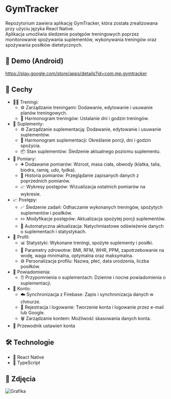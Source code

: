 # GymTracker
Repozytorium zawiera aplikację GymTracker, która została zrealizowana przy użyciu języka React Native.\
Aplikacja umożliwia śledzenie postępów treningowych poprzez monitorowanie spożywania suplementów, wykonywania treningów oraz spożywania posiłków dietetycznych.

## 🔗 Demo (Android)
https://play.google.com/store/apps/details?id=com.mp.gymtracker

## 🚀 Cechy
- 🏋️‍♂️ Treningi:
  - ⚙️ Zarządzanie treningami: Dodawanie, edytowanie i usuwanie planów treningowych.
  - 📅 Harmonogram treningów: Ustalanie dni i godzin treningów.
- 💊 Suplementy:
  - ⚙️ Zarządzanie suplementacją: Dodawanie, edytowanie i usuwanie suplementów.
  - 🎯 Harmonogram suplementacji: Określanie porcji, dni i godzin spożycia.
  - 📦 Stan suplementów: Śledzenie aktualnego poziomu suplementu.
- 📏 Pomiary:
  - ➕ Dodawanie pomiarów: Wzrost, masa ciała, obwody (klatka, talia, biodra, ramię, udo, łydka).
  - 📜 Historia pomiarów: Przeglądanie zapisanych danych z poprzednich pomiarów.
  - 📈 Wykresy postępów: Wizualizacja ostatnich pomiarów na wykresie.
- 📈 Postępy:
  - ✅ Śledzenie zadań: Odhaczanie wykonanych treningów, spożytych suplementów i posiłków.
  - ✏️ Modyfikacje postępów: Aktualizacja spożytej porcji suplementów.
  - 🔄 Automatyczna aktualizacja: Natychmiastowe odświeżenie danych o suplementach i statystykach.
- 👥 Profil:
  - 📊 Statystyki: Wykonane treningi, spożyte suplementy i posiłki.
  - 🧬 Parametry zdrowotne: BMI, RFM, WHR, PPM, zapotrzebowanie na wodę, waga minimalna, optymalna oraz maksymalna.
  - ⚙️ Personalizacja profilu: Nazwa, płeć, data urodzenia, liczba posiłków.
- 🔔 Powiadomienia:
  - ⏰ Przypomnienia o suplementach: Dzienne i nocne powiadomienia o suplementacji.
- 🔐 Konto:
  - ☁️ Synchronizacja z Firebase: Zapis i synchronizacja danych w chmurze.
  - 📝 Rejestracja i logowanie: Tworzenie konta i logowanie przez e-mail lub Google.
  - 🗑️ Zarządzanie kontem: Możliwość skasowania danych konta.
- 📖 Przewodnik ustawień konta

## 🛠️ Technologie
 - 🔧 React Native
 - 📱 TypeScript

## 📸 Zdjęcia
![Grafika](https://github.com/user-attachments/assets/c43ca7b1-75b0-4360-ba17-3633fc4bf469)
